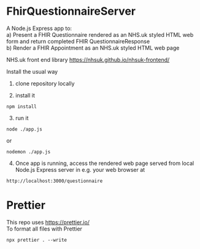 # FhirQuestionnaireServer

A Node.js Express app to:  
a) Present a FHIR Questionnaire rendered as an NHS.uk styled HTML web form and return completed FHIR QuestionnaireResponse  
b) Render a FHIR Appointment as an NHS.uk styled HTML web page

NHS.uk front end library https://nhsuk.github.io/nhsuk-frontend/

Install the usual way

1. clone repository locally

2. install it

```
npm install
```

3. run it

```
node ./app.js
```

or

```
nodemon ./app.js
```

4. Once app is running, access the rendered web page served from local Node.js Express server in e.g. your web browser at

```
http://localhost:3000/questionnaire
```

# Prettier

This repo uses https://prettier.io/  
To format all files with Prettier

```
npx prettier . --write
```
